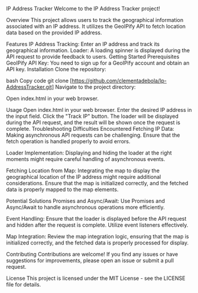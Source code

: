 IP Address Tracker
Welcome to the IP Address Tracker project!

Overview
This project allows users to track the geographical information associated with an IP address. It utilizes the GeoIPify API to fetch location data based on the provided IP address.

Features
IP Address Tracking: Enter an IP address and track its geographical information.
Loader: A loading spinner is displayed during the API request to provide feedback to users.
Getting Started
Prerequisites
GeoIPify API Key: You need to sign up for a GeoIPify account and obtain an API key.
Installation
Clone the repository:

bash
Copy code
git clone [https://github.com/clementadebola/Ip-AddressTracker.git]
Navigate to the project directory:


Open index.html in your web browser.

Usage
Open index.html in your web browser.
Enter the desired IP address in the input field.
Click the "Track IP" button.
The loader will be displayed during the API request, and the result will be shown once the request is complete.
Troubleshooting
Difficulties Encountered
Fetching IP Data: Making asynchronous API requests can be challenging. Ensure that the fetch operation is handled properly to avoid errors.

Loader Implementation: Displaying and hiding the loader at the right moments might require careful handling of asynchronous events.

Fetching Location from Map: Integrating the map to display the geographical location of the IP address might require additional considerations. Ensure that the map is initialized correctly, and the fetched data is properly mapped to the map elements.

Potential Solutions
Promises and Async/Await: Use Promises and Async/Await to handle asynchronous operations more efficiently.

Event Handling: Ensure that the loader is displayed before the API request and hidden after the request is complete. Utilize event listeners effectively.

Map Integration: Review the map integration logic, ensuring that the map is initialized correctly, and the fetched data is properly processed for display.

Contributing
Contributions are welcome! If you find any issues or have suggestions for improvements, please open an issue or submit a pull request.

License
This project is licensed under the MIT License - see the LICENSE file for details.

